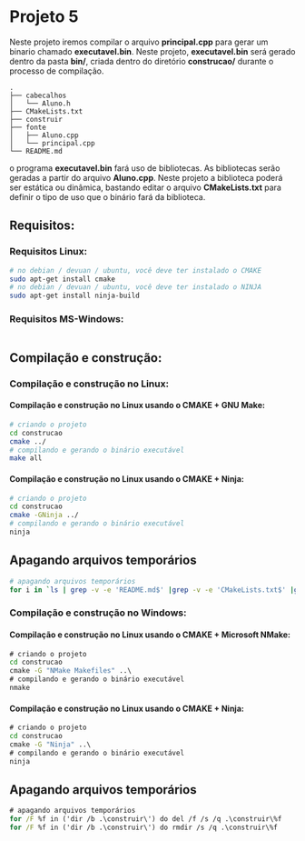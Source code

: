 # Projeto 5

Neste projeto iremos compilar o arquivo **principal.cpp** para gerar 
um binario chamado **executavel.bin**.
Neste projeto, **executavel.bin** será gerado dentro da pasta **bin/**,
criada dentro do diretório **construcao/** durante o processo de 
compilação.

```
.
├── cabecalhos
│   └── Aluno.h
├── CMakeLists.txt
├── construir
├── fonte
│   ├── Aluno.cpp
│   └── principal.cpp
└── README.md
```

o programa **executavel.bin** fará uso de bibliotecas. 
As bibliotecas serão geradas a partir do arquivo **Aluno.cpp**.
Neste projeto a biblioteca poderá ser estática ou dinâmica, bastando editar
o arquivo **CMakeLists.txt** para definir o tipo de uso que o binário
fará da biblioteca.

## Requisitos:

### Requisitos Linux:

```bash
# no debian / devuan / ubuntu, você deve ter instalado o CMAKE
sudo apt-get install cmake
# no debian / devuan / ubuntu, você deve ter instalado o NINJA
sudo apt-get install ninja-build
```
### Requisitos MS-Windows:

```cmd

```
## Compilação e construção:

### Compilação e construção no Linux:

#### Compilação e construção no Linux usando o CMAKE + GNU Make:
```bash
# criando o projeto
cd construcao
cmake ../
# compilando e gerando o binário executável
make all
```
#### Compilação e construção no Linux usando o CMAKE + Ninja:
```bash
# criando o projeto
cd construcao
cmake -GNinja ../
# compilando e gerando o binário executável
ninja
```

## Apagando arquivos temporários
```bash
# apagando arquivos temporários
for i in `ls | grep -v -e 'README.md$' |grep -v -e 'CMakeLists.txt$' |grep -v -e 'cabecalhos$' |grep -v -e 'construcao$' |grep -v -e 'fonte$'` ; do rm -rf "$i"; done;
```

### Compilação e construção no Windows:

#### Compilação e construção no Linux usando o CMAKE + Microsoft NMake:
```cmd
# criando o projeto
cd construcao
cmake -G "NMake Makefiles" ..\
# compilando e gerando o binário executável
nmake
```
#### Compilação e construção no Linux usando o CMAKE + Ninja:
```cmd
# criando o projeto
cd construcao
cmake -G "Ninja" ..\
# compilando e gerando o binário executável
ninja
```

## Apagando arquivos temporários
```cmd
# apagando arquivos temporários
for /F %f in ('dir /b .\construir\') do del /f /s /q .\construir\%f
for /F %f in ('dir /b .\construir\') do rmdir /s /q .\construir\%f
```
